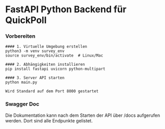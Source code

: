 # FastAPI Python Backend für QuickPoll

### Vorbereiten
```
#### 1. Virtuelle Umgebung erstellen
python3 -m venv survey_env
source survey_env/bin/activate  # Linux/Mac

#### 2. Abhängigkeiten installieren
pip install fastapi uvicorn python-multipart

#### 3. Server API starten
python main.py

Wird Standard auf dem Port 8000 gestartet
```


### Swagger Doc

Die Dokumentation kann nach dem Starten der API über /docs aufgerufen werden. Dort sind alle Endpunkte gelistet.